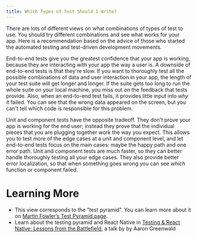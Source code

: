 ```yaml
---
title: Which Types of Test Should I Write?
---
```


There are lots of different views on what combinations of types of test to use. You should try different combinations and see what works for your app. Here is a recommendation based on the advice of those who started the automated testing and test-driven development movements.

End-to-end tests give you the greatest confidence that your app is working, because they are interacting with your app the way a user is. A downside of end-to-end tests is that they're slow. If you want to thoroughly test all the possible combinations of data and user interaction in your app, the length of your test suite will get longer and longer. If the suite gets too long to run the whole suite on your local machine, you miss out on the feedback that tests provide. Also, when an end-to-end test fails, it provides little input into *why* it failed. You can see that the wrong data appeared on the screen, but you can't tell which code is responsible for this problem.

Unit and component tests have the opposite tradeoff. They don't prove your app is working for the end user; instead they prove that the individual pieces that you are plugging together work the way you expect. This allows you to test more of the edge cases at a unit and component level, and let end-to-end tests focus on the main cases: maybe the happy path and one error path. Unit and component tests are much faster, so they can better handle thoroughly testing all your edge cases. They also provide better error localization, so that when something goes wrong you can see *which* function or component failed.

# Learning More

- This view corresponds to the “test pyramid”. You can learn more about it on [Martin Fowler’s Test Pyramid page](https://martinfowler.com/bliki/TestPyramid.html).
- Learn about the testing pyramid and React Native in [Testing & React Native: Lessons from the Battlefield](https://www.youtube.com/watch?v=cUSUJXAvt6k), a talk by by Aaron Greenwald
